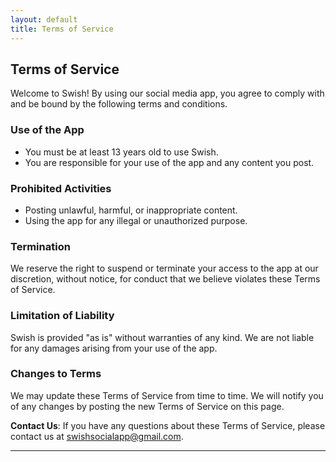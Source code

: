 ```yaml
---
layout: default
title: Terms of Service
---
```


## Terms of Service

Welcome to Swish! By using our social media app, you agree to comply with and be bound by the following terms and conditions.

### Use of the App
- You must be at least 13 years old to use Swish.
- You are responsible for your use of the app and any content you post.

### Prohibited Activities
- Posting unlawful, harmful, or inappropriate content.
- Using the app for any illegal or unauthorized purpose.

### Termination
We reserve the right to suspend or terminate your access to the app at our discretion, without notice, for conduct that we believe violates these Terms of Service.

### Limitation of Liability
Swish is provided "as is" without warranties of any kind. We are not liable for any damages arising from your use of the app.

### Changes to Terms
We may update these Terms of Service from time to time. We will notify you of any changes by posting the new Terms of Service on this page.

**Contact Us**: If you have any questions about these Terms of Service, please contact us at [swishsocialapp@gmail.com](mailto:swishsocialapp@gmail.com).

---

<style>
  .footer {
    display: none;
  }
</style>
